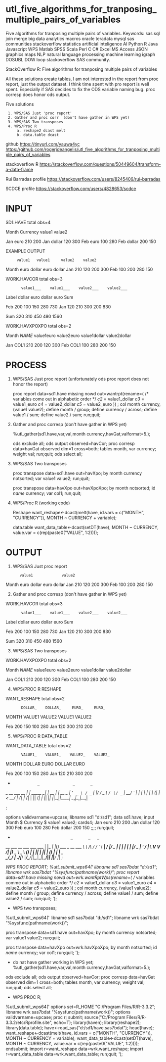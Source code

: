 # utl_five_algorithms_for_tranposing_multiple_pairs_of_variables
Five algorithms for tranposing multiple pairs of variables. Keywords: sas sql join merge big data analytics macros oracle teradata mysql sas communities stackoverflow statistics artificial inteligence AI Python R Java Javascript WPS Matlab SPSS Scala Perl C C# Excel MS Access JSON graphics maps NLP natural language processing machine learning igraph DOSUBL DOW loop stackoverflow SAS community.

StackOverflow R: Five algorithms for tranposing multiple pairs of variables

  All these solutions create tables, I am not interested in the report from proc report, just the output dataset.
  I think time spent with pro report is well spent.
  Especially if SAS decides to fix the ODS variable naming bug.
  proc corresp does honor ods output.

  Five solutions

     1. WPS/SAS Just 'proc report'
     2. Gather and proc corr  (don't have gather in WPS yet)
     3. WPS/SAS Two transposes
     4. WPS/Proc R
         a. reshape2 dcast melt
         b. data.table dcast

github
https://tinyurl.com/yauwa4yc
https://github.com/rogerjdeangelis/utl_five_algorithms_for_tranposing_multiple_pairs_of_variables

stackoverflow R
https://stackoverflow.com/questions/50449604/transform-a-data-frame

Rui Barradas profile
https://stackoverflow.com/users/8245406/rui-barradas

SCDCE profile
https://stackoverflow.com/users/4828653/scdce

INPUT
=====

SD1.HAVE total obs=4

  Month    Currency    value1    value2

   Jan      euro         210       200
   Jan      dollar       120       300
   Feb      euro         100       280
   Feb      dollar       200       150

EXAMPLE OUTPUT

         value1   value1     value2    value2
 Month    euro    dollar     euro      dollar
  Jan     210      120       200        300
  Feb     100      200       280        150


WORK.HAVCOR total obs=3

           value1___    value1___    value2___    value2___
  Label      dollar        euro        dollar        euro       Sum

   Feb        200          100          150          280        730
   Jan        120          210          300          200        830

   Sum        320          310          450          480       1560

WORK.HAVXPOXPO total obs=2

 Month    _NAME_    value1euro    value2euro    value1dollar    value2dollar

  Jan      COL1         210           200            120             300
  Feb      COL1         100           280            200             150

PROCESS
=======

 1. WPS/SAS Just proc report
    (unfortunately ods proc report does not honor the report)

    proc report data=sd1.have missing nowd
       out=wantrpt(rename=( /* variables come out in alphabetic order */
         _c2_ = value1_dollar
         _c3_ = value1_euro
         _c4_ = value2_dollar
         _c5_ = value2_euro
      )) ;
    col month currency, (value1 value2);
    define month / group;
    define currency / across;
    define value1 /  sum;
    define value2 /  sum;
    run;quit;

 2. Gather and proc corresp  (don't have gather in WPS yet)

    %utl_gather(sd1.have,var,val,month currency,havGat,valformat=5.);

    ods exclude all;
    ods output observed=havCor;
    proc corresp data=havGat observed dim=1 cross=both;
      tables month, var currency;
      weight val;
    run;quit;
    ods select all;

 3. WPS/SAS Two transposes

    proc transpose data=sd1.have out=havXpo;
      by month currency notsorted;
      var value1 value2;
    run;quit;

    proc transpose data=havXpo out=havXpoXpo;
      by month notsorted;
      id  _name_ currency;
      var col1;
    run;quit;

 4. WPS/Proc R (working code)

    Reshape
      want_reshape<-dcast(melt(have, id.vars = c("MONTH", "CURRENCY")), MONTH ~ CURRENCY + variable);

    data.table
      want_data_table<-dcast(setDT(have), MONTH ~ CURRENCY, value.var = c(rep(paste0("VALUE", 1:2))));


OUTPUT
======

1. WPS/SAS Just proc report

          value1             value2
  Month    euro    dollar     euro      dollar
   Jan     210      120       200        300
   Feb     100      200       280        150


2. Gather and proc corresp  (don't have gather in WPS yet)

 WORK.HAVCOR total obs=3

           value1___    value1___    value2___    value2___
  Label      dollar        euro        dollar        euro       Sum

   Feb        200          100          150          280        730
   Jan        120          210          300          200        830

   Sum        320          310          450          480       1560

3. WPS/SAS Two transposes

 WORK.HAVXPOXPO total obs=2

 Month    _NAME_    value1euro    value2euro    value1dollar    value2dollar

  Jan      COL1         210           200            120             300
  Feb      COL1         100           280            200             150

4. WPS/PROC R RESHAPE

 WANT_RESHAPE total obs=2

           DOLLAR_    DOLLAR_     EURO_     EURO_
  MONTH     VALUE1     VALUE2    VALUE1    VALUE2

   Feb       200        150        100       280
   Jan       120        300        210       200

5. WPS/PROC R DATA_TABLE

 WANT_DATA_TABLE total obs=2

           VALUE1_    VALUE1_    VALUE2_    VALUE2_
  MONTH     DOLLAR      EURO      DOLLAR      EURO

   Feb       200        100        150        280
   Jan       120        210        300        200

*                _               _       _
 _ __ ___   __ _| | _____     __| | __ _| |_ __ _
| '_ ` _ \ / _` | |/ / _ \   / _` |/ _` | __/ _` |
| | | | | | (_| |   <  __/  | (_| | (_| | || (_| |
|_| |_| |_|\__,_|_|\_\___|   \__,_|\__,_|\__\__,_|

;

options validvarname=upcase;
libname sd1 "d:/sd1";
data sd1.have;
 input Month $ Currency $ value1 value2;
cards4;
 Jan euro 210 200
 Jan dollar 120 300
 Feb euro 100 280
 Feb dollar 200 150
;;;;
run;quit;

*                               _       _   _
__      ___ __  ___   ___  ___ | |_   _| |_(_) ___  _ __  ___
\ \ /\ / / '_ \/ __| / __|/ _ \| | | | | __| |/ _ \| '_ \/ __|
 \ V  V /| |_) \__ \ \__ \ (_) | | |_| | |_| | (_) | | | \__ \
  \_/\_/ | .__/|___/ |___/\___/|_|\__,_|\__|_|\___/|_| |_|___/
         |_|
;

*WPS PROC REPORT;
%utl_submit_wps64('
libname sd1 sas7bdat "d:/sd1";
libname wrk sas7bdat "%sysfunc(pathname(work))";
proc report data=sd1.have missing nowd
   out=wrk.wantRptWps(rename=( /* variables comme out in alphabetic order */
     _c2_ = value1_dollar
     _c3_ = value1_euro
     _c4_ = value2_dollar
     _c5_ = value2_euro
  )) ;
col month currency, (value1 value2);
define month / group;
define currency / across;
define value1 /  sum;
define value2 /  sum;
run;quit;
');

* WPS two transposes;

%utl_submit_wps64('
libname sd1 sas7bdat "d:/sd1";
libname wrk sas7bdat "%sysfunc(pathname(work))";

proc transpose data=sd1.have out=havXpo;
by month currency notsorted;
var value1 value2;
run;quit;

proc transpose data=havXpo out=wrk.havXpoXpo;
by month notsorted;
id  _name_ currency;
var col1;
run;quit;
');

* do nat have gather working in WPS yet;
%utl_gather(sd1.have,var,val,month currency,havGat,valformat=5.);

ods exclude all;
ods output observed=havCor;
proc corresp data=havGat observed dim=1 cross=both;
tables month, var currency;
weight val;
run;quit;
ods select all;

* WPS PROC R;

%utl_submit_wps64('
options set=R_HOME "C:/Program Files/R/R-3.3.2";
libname wrk  sas7bdat "%sysfunc(pathname(work))";
options validvarname=upcase;
proc r;
submit;
source("C:/Program Files/R/R-3.3.2/etc/Rprofile.site", echo=T);
library(haven);
library(reshape2);
library(data.table);
have<-read_sas("d:/sd1/have.sas7bdat");
head(have);
want_reshape<-dcast(melt(have, id.vars = c("MONTH", "CURRENCY")), MONTH ~ CURRENCY + variable);
want_data_table<-dcast(setDT(have), MONTH ~ CURRENCY, value.var = c(rep(paste0("VALUE", 1:2))));
endsubmit;
import r=want_reshape      data=wrk.want_reshape;
import r=want_data_table   data=wrk.want_data_table;
run;quit;
');


